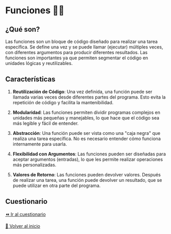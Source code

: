 # Funciones 👩‍💻

## ¿Qué son?

Las funciones son un bloque de código diseñado para realizar una tarea específica. Se define una vez y se puede llamar (ejecutar) múltiples veces, con diferentes argumentos para producir diferentes resultados.
Las funciones son importantes ya que permiten segmentar el código en unidades lógicas y reutilizables.

## Características

1. **Reutilización de Código**: Una vez definida, una función puede ser llamada varias veces desde diferentes partes del programa. Esto evita la repetición de código y facilita la mantenibilidad.

2. **Modularidad**: Las funciones permiten dividir programas complejos en unidades más pequeñas y manejables, lo que hace que el código sea más legible y fácil de entender.

3. **Abstracción**: Una función puede ser vista como una "caja negra" que realiza una tarea específica. No es necesario entender cómo funciona internamente para usarla.

4. **Flexibilidad con Argumentos**: Las funciones pueden ser diseñadas para aceptar argumentos (entradas), lo que les permite realizar operaciones más personalizadas.

5. **Valores de Retorno**: Las funciones pueden devolver valores. Después de realizar una tarea, una función puede devolver un resultado, que se puede utilizar en otra parte del programa.

## Cuestionario
[⏪ Ir al cuestionario](../../cuestionarios/05-funciones/introduccion.md)

[🏡 Volver al inicio](../../readme.md)
